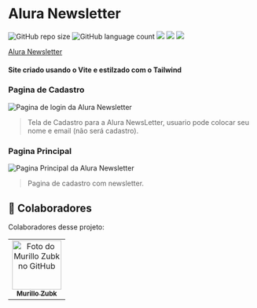 # Alura Newsletter

![GitHub repo size](https://img.shields.io/github/repo-size/MZubk/alura-newsletter?style=for-the-badge)
![GitHub language count](https://img.shields.io/github/languages/count/MZubk/alura-newsletter?style=for-the-badge)
<img src="https://img.shields.io/badge/React-20232A?style=for-the-badge&logo=react&logoColor=61DAFB" />
<img src="https://img.shields.io/badge/Tailwind_CSS-38B2AC?style=for-the-badge&logo=tailwind-css&logoColor=white"/>
<img src="https://img.shields.io/badge/HTML5-E34F26?style=for-the-badge&logo=html5&logoColor=white" />

<a href="https://alura-newsletter-cyan.vercel.app/">Alura Newsletter</a>

#### Site criado usando o Vite e estilzado com o Tailwind

### Pagina de Cadastro

<img src="https://github.com/MZubk/alura-newsletter/assets/69257259/9b933edd-111e-4989-a21f-55a9e59d0975" alt="Pagina de login da Alura Newsletter">

> Tela de Cadastro para a Alura NewsLetter, usuario pode colocar seu nome e email (não será cadastro).

### Pagina Principal

<img src="https://user-images.githubusercontent.com/69257259/261089190-b786290d-7336-4fc2-9eb5-a30510d01470.png" alt="Pagina Principal da Alura Newsletter">

> Pagina de cadastro com newsletter.


## 🤝 Colaboradores

Colaboradores desse projeto:

<table>
  <tr>
    <td align="center">
      <a href="#">
        <img src="https://github.com/mzubk.png" width="100px;" alt="Foto do Murillo Zubk no GitHub"/><br>
        <sub>
          <b>Murillo Zubk</b>
        </sub>
      </a>
    </td>    
  </tr>
</table>
